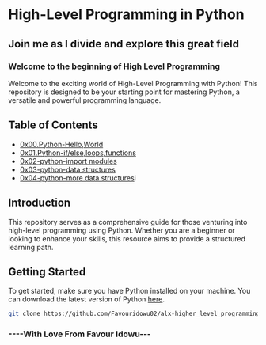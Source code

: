 # High-Level Programming in Python
## Join me as I divide and explore this great field

### Welcome to the beginning of High Level Programming
Welcome to the exciting world of High-Level Programming with Python! This repository is designed to be your starting point for mastering Python, a versatile and powerful programming language.

## Table of Contents

- [0x00.Python-Hello,World](./tree/master/0x00-python-hello_world)
- [0x01.Python-if/else,loops,functions](#0x01.Python-if/else,loops,functions)
- [0x02-python-import modules](#0x02-python-import_modules)
- [0x03-python-data structures](#0x03-python-data_structures)
- [0x04-python-more data structures](#0x04-python-more_data_structures)i

## Introduction

This repository serves as a comprehensive guide for those venturing into high-level programming using Python. Whether you are a beginner or looking to enhance your skills, this resource aims to provide a structured learning path.

## Getting Started

To get started, make sure you have Python installed on your machine. You can download the latest version of Python [here](https://www.python.org/).

```bash
git clone https://github.com/Favouridowu02/alx-higher_level_programming.git
```
### ----With Love From Favour Idowu---

